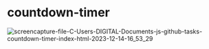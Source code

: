 # countdown-timer
 
![screencapture-file-C-Users-DIGITAL-Documents-js-github-tasks-countdown-timer-index-html-2023-12-14-16_53_29](https://github.com/shrutigajera102/countdown-timer/assets/146714862/78315686-6464-4fa1-a34d-82a775a80399)

